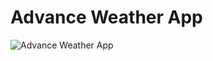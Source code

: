 # Advance Weather App
![Advance Weather App](https://user-images.githubusercontent.com/95714618/196600844-efc50a45-f8e0-4f88-b51d-0880fbf25e70.PNG)
